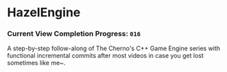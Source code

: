 # HazelEngine

### Current View Completion Progress: `016` 

A step-by-step follow-along of The Cherno's C++ Game Engine series with functional incremental commits after most videos in case you get lost sometimes like me~.